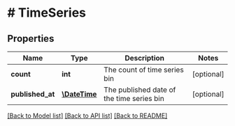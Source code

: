 # # TimeSeries

## Properties

Name | Type | Description | Notes
------------ | ------------- | ------------- | -------------
**count** | **int** | The count of time series bin | [optional] 
**published_at** | [**\DateTime**](\DateTime.md) | The published date of the time series bin | [optional] 

[[Back to Model list]](../../README.md#documentation-for-models) [[Back to API list]](../../README.md#documentation-for-api-endpoints) [[Back to README]](../../README.md)


